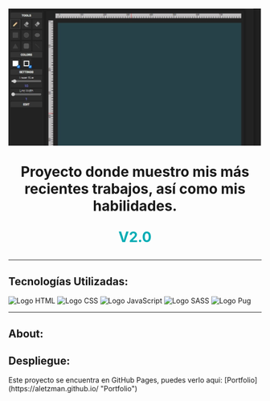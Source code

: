 <h1 style="text-align: center;> Portfolio Web :bookmark_tabs: </h1>
<div style="text-align: center"> 
    <img src="https://github.com/AletzMan/aletzman.github.io/blob/main/assets/photos/project_0.jpg"/>
</div>
<br>
<p>Proyecto donde muestro mis más recientes trabajos, así como mis habilidades.</p> 
<span style="color:#00ACB4">V2.0</span>

------------
<h2>Tecnologías Utilizadas:</h2>
<div display:flex; flex-direction:column; margin:15px">
        <img style="width:40px" src="https://www.w3.org/html/logo/downloads/HTML5_Badge.svg" title="Logo HTML"/>
        <img style="width:40px" src="https://upload.wikimedia.org/wikipedia/commons/6/62/CSS3_logo.svg" title="Logo CSS"/>
        <img style="width:40px" src="https://upload.wikimedia.org/wikipedia/commons/6/6a/JavaScript-logo.png" title="Logo JavaScript"/>
        <img style="width:40px" src="https://sass-lang.com/assets/img/logos/logo-b6e1ef6e.svg" title="Logo SASS"/>
        <img style="width:40px" src="https://cdn.worldvectorlogo.com/logos/pug.svg" title="Logo Pug"/>
</div>

----
<h2>About:</h2>

<h2>Despliegue:</h2>
Este proyecto se encuentra en GitHub Pages, puedes verlo aqui: [Portfolio](https://aletzman.github.io/ "Portfolio")
